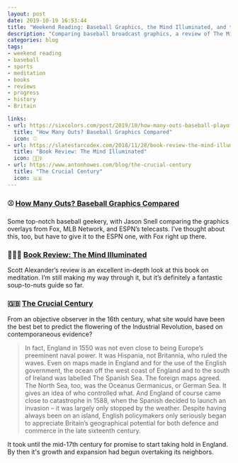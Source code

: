 ```yaml
---
layout: post
date: 2019-10-19 16:53:44
title: "Weekend Reading: Baseball Graphics, the Mind Illuminated, and the Crucial Century"
description: "Comparing baseball broadcast graphics, a review of The Mind Illuminated, and thinking about the most likely sites for the Industrial Revolution."
categories: blog
tags:
- weekend reading
- baseball
- sports
- meditation
- books
- reviews
- progress
- history
- Britain

links:
- url: https://sixcolors.com/post/2019/10/how-many-outs-baseball-playoff-graphics-compared/
  title: "How Many Outs? Baseball Graphics Compared"
  icon: ⚾️
- url: https://slatestarcodex.com/2018/11/28/book-review-the-mind-illuminated/
  title: "Book Review: The Mind Illuminated"
  icon: 🧘🏽‍♀️
- url: https://www.antonhowes.com/blog/the-crucial-century
  title: "The Crucial Century"
  icon: 🇬🇧
---
```


### ⚾️ [How Many Outs? Baseball Graphics Compared](https://sixcolors.com/post/2019/10/how-many-outs-baseball-playoff-graphics-compared/ "Baseball Graphics Compared")

Some top-notch baseball geekery, with Jason Snell comparing the graphics overlays from Fox, MLB Network, and ESPN’s telecasts. I’ve thought about this, too, but have to give it to the ESPN one, with Fox right up there.

### 🧘🏽‍♀️ [Book Review: The Mind Illuminated](https://slatestarcodex.com/2018/11/28/book-review-the-mind-illuminated/ "Book Review: The Mind Illuminated")

Scott Alexander’s review is an excellent in-depth look at this book on meditation. I’m still making my way through it, but it’s definitely a fantastic soup-to-nuts guide so far.

### 🇬🇧 [The Crucial Century](https://www.antonhowes.com/blog/the-crucial-century "The Crucial Century")

From an objective observer in the 16th century, what site would have been the best bet to predict the flowering of the Industrial Revolution, based on contemporaneous evidence?

> In fact, England in 1550 was not even close to being Europe’s preeminent naval power. It was Hispania, not Britannia, who ruled the waves. Even on maps made in England and for the use of the English government, the ocean off the west coast of England and to the south of Ireland was labelled The Spanish Sea. The foreign maps agreed. The North Sea, too, was the Oceanus Germanicus, or German Sea. It gives an idea of who controlled what. And England of course came close to catastrophe in 1588, when the Spanish decided to launch an invasion – it was largely only stopped by the weather. Despite having always been on an island, English policymakers only seriously began to appreciate Britain’s geographical potential for both defence and commerce in the late sixteenth century.

It took until the mid-17th century for promise to start taking hold in England. By then it's growth and expansion had begun overtaking its neighbors.
